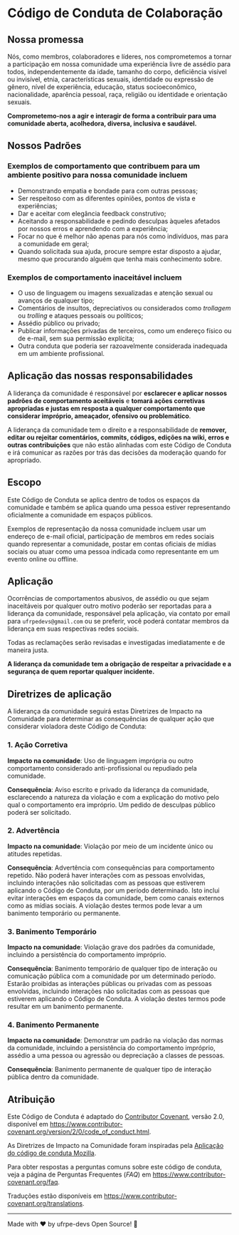# Código de Conduta de Colaboração

## Nossa promessa

Nós, como membros, colaboradores e líderes, nos comprometemos a tornar a participação em nossa comunidade uma experiência livre de assédio para todos, independentemente da idade, tamanho do corpo, deficiência visível ou invisível, etnia, características sexuais, identidade ou expressão de gênero, nível de experiência, educação, status socioeconômico, nacionalidade, aparência pessoal, raça, religião ou identidade e orientação sexuais.

**Comprometemo-nos a agir e interagir de forma a contribuir para uma comunidade aberta, acolhedora, diversa, inclusiva e saudável.**

## Nossos Padrões

### Exemplos de comportamento que contribuem para um ambiente positivo para nossa comunidade incluem

- Demonstrando empatia e bondade para com outras pessoas;
- Ser respeitoso com as diferentes opiniões, pontos de vista e experiências;
- Dar e aceitar com elegância feedback construtivo;
- Aceitando a responsabilidade e pedindo desculpas àqueles afetados por nossos erros e aprendendo com a experiência;
- Focar no que é melhor não apenas para nós como indivíduos, mas para a comunidade em geral;
- Quando solicitada sua ajuda, procure sempre estar disposto a ajudar, mesmo que procurando alguém que tenha mais conhecimento sobre.

### Exemplos de comportamento inaceitável incluem

- O uso de linguagem ou imagens sexualizadas e atenção sexual ou avanços de qualquer tipo;
- Comentários de insultos, depreciativos ou considerados como _trollagem_ ou _trolling_ e ataques pessoais ou políticos;
- Assédio público ou privado;
- Publicar informações privadas de terceiros, como um endereço físico ou de e-mail, sem sua permissão explícita;
- Outra conduta que poderia ser razoavelmente considerada inadequada em um ambiente profissional.

## Aplicação das nossas responsabilidades

A liderança da comunidade é responsável por **esclarecer e aplicar nossos padrões de comportamento aceitáveis** e **tomará ações corretivas apropriadas e justas em resposta a qualquer comportamento que considerar impróprio, ameaçador, ofensivo ou problemático**.

A liderança da comunidade tem o direito e a responsabilidade de **remover, editar ou rejeitar comentários, commits, códigos, edições na wiki, erros e outras contribuições** que não estão alinhadas com este Código de Conduta e irá comunicar as razões por trás das decisões da moderação quando for apropriado.

## Escopo

Este Código de Conduta se aplica dentro de todos os espaços da comunidade e também se aplica quando uma pessoa estiver representando oficialmente a comunidade em espaços públicos.

Exemplos de representação da nossa comunidade incluem usar um endereço de e-mail oficial, participação de membros em redes sociais quando representar a comunidade, postar em contas oficiais de mídias sociais ou atuar como uma pessoa indicada como representante em um evento online ou offline.

## Aplicação

Ocorrências de comportamentos abusivos, de assédio ou que sejam inaceitáveis por qualquer outro motivo poderão ser reportadas para a liderança da comunidade, responsável pela aplicação, via contato por email para `ufrpedevs@gmail.com` ou se preferir, você poderá contatar membros da liderança em suas respectivas redes sociais.

Todas as reclamações serão revisadas e investigadas imediatamente e de maneira justa.

**A liderança da comunidade tem a obrigação de respeitar a privacidade e a segurança de quem reportar qualquer incidente.**

## Diretrizes de aplicação

A liderança da comunidade seguirá estas Diretrizes de Impacto na Comunidade para determinar as consequências de qualquer ação que considerar violadora deste Código de Conduta:

### 1. Ação Corretiva

**Impacto na comunidade**: Uso de linguagem imprópria ou outro comportamento considerado anti-profissional ou repudiado pela comunidade.

**Consequência**: Aviso escrito e privado da liderança da comunidade, esclarecendo a natureza da violação e com a explicação do motivo pelo qual o comportamento era impróprio. Um pedido de desculpas público poderá ser solicitado.

### 2. Advertência

**Impacto na comunidade**: Violação por meio de um incidente único ou atitudes repetidas.

**Consequência**: Advertência com consequências para comportamento repetido. Não poderá haver interações com as pessoas envolvidas, incluindo interações não solicitadas com as pessoas que estiverem aplicando o Código de Conduta, por um período determinado. Isto inclui evitar interações em espaços da comunidade, bem como canais externos como as mídias sociais. A violação destes termos pode levar a um banimento temporário ou permanente.

### 3. Banimento Temporário

**Impacto na comunidade**: Violação grave dos padrões da comunidade, incluindo a persistência do comportamento impróprio.

**Consequência**: Banimento temporário de qualquer tipo de interação ou comunicação pública com a comunidade por um determinado período. Estarão proibidas as interações públicas ou privadas com as pessoas envolvidas, incluindo interações não solicitadas com as pessoas que estiverem aplicando o Código de Conduta. A violação destes termos pode resultar em um banimento permanente.

### 4. Banimento Permanente

**Impacto na comunidade**: Demonstrar um padrão na violação das normas da comunidade, incluindo a persistência do comportamento impróprio, assédio a uma pessoa ou agressão ou depreciação a classes de pessoas.

**Consequência**: Banimento permanente de qualquer tipo de interação pública dentro da comunidade.

## Atribuição

Este Código de Conduta é adaptado do [Contributor Covenant](https://www.contributor-covenant.org), versão 2.0, disponível em <https://www.contributor-covenant.org/version/2/0/code_of_conduct.html>.

As Diretrizes de Impacto na Comunidade foram inspiradas pela [Aplicação do código de conduta Mozilla](https://github.com/mozilla/diversity).

Para obter respostas a perguntas comuns sobre este código de conduta, veja a página de Perguntas Frequentes (*FAQ*) em <https://www.contributor-covenant.org/faq>.

Traduções estão disponíveis em <https://www.contributor-covenant.org/translations>.

***
Made with ♥ by ufrpe-devs Open Source! :rocket:
